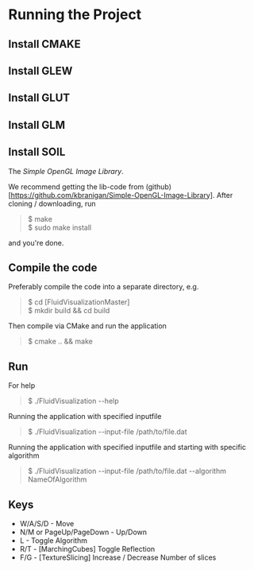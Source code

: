 # Running the Project

## Install CMAKE
## Install GLEW
## Install GLUT
## Install GLM
## Install SOIL

The *Simple OpenGL Image Library*. 

We recommend getting the lib-code from (github)[https://github.com/kbranigan/Simple-OpenGL-Image-Library].
After cloning / downloading, run

>$ make<br>
>$ sudo make install

and you're done.

## Compile the code

Preferably compile the code into a separate directory, e.g.

>$ cd [FluidVisualizationMaster]<br>
>$ mkdir build && cd build<br>

Then compile via CMake and run the application

>$ cmake .. && make

## Run

For help
>$ ./FluidVisualization --help

Running the application with specified inputfile
>$ ./FluidVisualization --input-file /path/to/file.dat

Running the application with specified inputfile and starting with specific algorithm
>$ ./FluidVisualization --input-file /path/to/file.dat --algorithm NameOfAlgorithm

## Keys

- W/A/S/D - Move
- N/M or PageUp/PageDown - Up/Down
- L - Toggle Algorithm
- R/T - [MarchingCubes] Toggle Reflection
- F/G - [TextureSlicing] Increase / Decrease Number of slices
